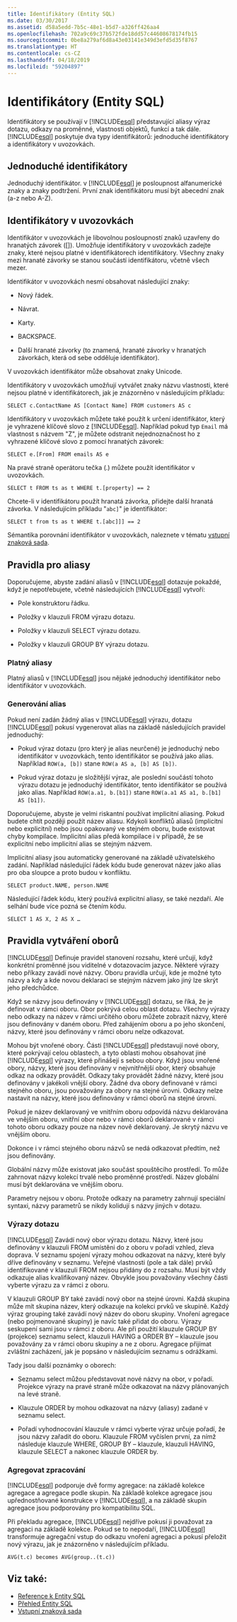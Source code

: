 ```yaml
---
title: Identifikátory (Entity SQL)
ms.date: 03/30/2017
ms.assetid: d58a5edd-7b5c-48e1-b5d7-a326ff426aa4
ms.openlocfilehash: 702a9c69c37b572fde18dd57c44608678174fb15
ms.sourcegitcommit: 0be8a279af6d8a43e03141e349d3efd5d35f8767
ms.translationtype: HT
ms.contentlocale: cs-CZ
ms.lasthandoff: 04/18/2019
ms.locfileid: "59204897"
---
```

# <a name="identifiers-entity-sql"></a>Identifikátory (Entity SQL)
Identifikátory se používají v [!INCLUDE[esql](../../../../../../includes/esql-md.md)] představující aliasy výraz dotazu, odkazy na proměnné, vlastnosti objektů, funkcí a tak dále. [!INCLUDE[esql](../../../../../../includes/esql-md.md)] poskytuje dva typy identifikátorů: jednoduché identifikátory a identifikátory v uvozovkách.  
  
## <a name="simple-identifiers"></a>Jednoduché identifikátory  
 Jednoduchý identifikátor. v [!INCLUDE[esql](../../../../../../includes/esql-md.md)] je posloupnost alfanumerické znaky a znaky podtržení. První znak identifikátoru musí být abecední znak (a-z nebo A-Z).  
  
## <a name="quoted-identifiers"></a>Identifikátory v uvozovkách  
 Identifikátor v uvozovkách je libovolnou posloupností znaků uzavřeny do hranatých závorek ([]). Umožňuje identifikátory v uvozovkách zadejte znaky, které nejsou platné v identifikátorech identifikátory. Všechny znaky mezi hranaté závorky se stanou součástí identifikátoru, včetně všech mezer.  
  
 Identifikátor v uvozovkách nesmí obsahovat následující znaky:  
  
-   Nový řádek.  
  
-   Návrat.  
  
-   Karty.  
  
-   BACKSPACE.  
  
-   Další hranaté závorky (to znamená, hranaté závorky v hranatých závorkách, která od sebe odděluje identifikátor).  
  
 V uvozovkách identifikátor může obsahovat znaky Unicode.  
  
 Identifikátory v uvozovkách umožňují vytvářet znaky názvu vlastnosti, které nejsou platné v identifikátorech, jak je znázorněno v následujícím příkladu:  
  
 `SELECT c.ContactName AS [Contact Name] FROM customers AS c`  
  
 Identifikátory v uvozovkách můžete také použít k určení identifikátor, který je vyhrazené klíčové slovo z [!INCLUDE[esql](../../../../../../includes/esql-md.md)]. Například pokud typ `Email` má vlastnost s názvem "Z", je můžete odstranit nejednoznačnost ho z vyhrazené klíčové slovo z pomocí hranatých závorek:  
  
 `SELECT e.[From] FROM emails AS e`  
  
 Na pravé straně operátoru tečka (.) můžete použít identifikátor v uvozovkách.  
  
 `SELECT t FROM ts as t WHERE t.[property] == 2`  
  
 Chcete-li v identifikátoru použít hranatá závorka, přidejte další hranatá závorka. V následujícím příkladu "`abc]`" je identifikátor:  
  
 `SELECT t from ts as t WHERE t.[abc]]] == 2`  
  
 Sémantika porovnání identifikátor v uvozovkách, naleznete v tématu [vstupní znaková sada](../../../../../../docs/framework/data/adonet/ef/language-reference/input-character-set-entity-sql.md).  
  
## <a name="aliasing-rules"></a>Pravidla pro aliasy  
 Doporučujeme, abyste zadání aliasů v [!INCLUDE[esql](../../../../../../includes/esql-md.md)] dotazuje pokaždé, když je nepotřebujete, včetně následujících [!INCLUDE[esql](../../../../../../includes/esql-md.md)] vytvoří:  
  
-   Pole konstruktoru řádku.  
  
-   Položky v klauzuli FROM výrazu dotazu.  
  
-   Položky v klauzuli SELECT výrazu dotazu.  
  
-   Položky v klauzuli GROUP BY výrazu dotazu.  
  
### <a name="valid-aliases"></a>Platný aliasy  
 Platný aliasů v [!INCLUDE[esql](../../../../../../includes/esql-md.md)] jsou nějaké jednoduchý identifikátor nebo identifikátor v uvozovkách.  
  
### <a name="alias-generation"></a>Generování alias  
 Pokud není zadán žádný alias v [!INCLUDE[esql](../../../../../../includes/esql-md.md)] výrazu, dotazu [!INCLUDE[esql](../../../../../../includes/esql-md.md)] pokusí vygenerovat alias na základě následujících pravidel jednoduchý:  
  
-   Pokud výraz dotazu (pro který je alias neurčené) je jednoduchý nebo identifikátor v uvozovkách, tento identifikátor se používá jako alias. Například `ROW(a, [b])` stane `ROW(a AS a, [b] AS [b])`.  
  
-   Pokud výraz dotazu je složitější výraz, ale poslední součástí tohoto výrazu dotazu je jednoduchý identifikátor, tento identifikátor se používá jako alias. Například `ROW(a.a1, b.[b1])` stane `ROW(a.a1 AS a1, b.[b1] AS [b1])`.  
  
 Doporučujeme, abyste je velmi riskantní používat implicitní aliasing. Pokud budete chtít později použít název aliasu. Kdykoli konfliktů aliasů (implicitní nebo explicitní) nebo jsou opakovaný ve stejném oboru, bude existovat chyby kompilace. Implicitní alias předá kompilace i v případě, že se explicitní nebo implicitní alias se stejným názvem.  
  
 Implicitní aliasy jsou automaticky generované na základě uživatelského zadání. Například následující řádek kódu bude generovat název jako alias pro oba sloupce a proto budou v konfliktu.  
  
```  
SELECT product.NAME, person.NAME  
```  
  
 Následující řádek kódu, který používá explicitní aliasy, se také nezdaří. Ale selhání bude více pozná se čtením kódu.  
  
```  
SELECT 1 AS X, 2 AS X …  
```  
  
## <a name="scoping-rules"></a>Pravidla vytváření oborů  
 [!INCLUDE[esql](../../../../../../includes/esql-md.md)] Definuje pravidel stanovení rozsahu, které určují, když konkrétní proměnné jsou viditelné v dotazovacím jazyce. Některé výrazy nebo příkazy zavádí nové názvy. Oboru pravidla určují, kde je možné tyto názvy a kdy a kde novou deklaraci se stejným názvem jako jiný lze skrýt jeho předchůdce.  
  
 Když se názvy jsou definovány v [!INCLUDE[esql](../../../../../../includes/esql-md.md)] dotazu, se říká, že je definovat v rámci oboru. Obor pokrývá celou oblast dotazu. Všechny výrazy nebo odkazy na název v rámci určitého oboru můžete zobrazit názvy, které jsou definovány v daném oboru. Před zahájením oboru a po jeho skončení, názvy, které jsou definovány v rámci oboru nelze odkazovat.  
  
 Mohou být vnořené obory. Části [!INCLUDE[esql](../../../../../../includes/esql-md.md)] představují nové obory, které pokrývají celou oblastech, a tyto oblasti mohou obsahovat jiné [!INCLUDE[esql](../../../../../../includes/esql-md.md)] výrazy, které přinášejí s sebou obory. Když jsou vnořené obory, názvy, které jsou definovány v nejvnitřnější obor, který obsahuje odkaz na odkazy provádět. Odkazy taky provádět žádné názvy, které jsou definovány v jakékoli vnější obory. Žádné dva obory definované v rámci stejného oboru, jsou považovány za obory na stejné úrovni. Odkazy nelze nastavit na názvy, které jsou definovány v rámci oborů na stejné úrovni.  
  
 Pokud je název deklarovaný ve vnitřním oboru odpovídá názvu deklarována ve vnějším oboru, vnitřní obor nebo v rámci oborů deklarované v rámci tohoto oboru odkazy pouze na název nově deklarovaný. Je skrytý názvu ve vnějším oboru.  
  
 Dokonce i v rámci stejného oboru názvů se nedá odkazovat předtím, než jsou definovány.  
  
 Globální názvy může existovat jako součást spouštěcího prostředí. To může zahrnovat názvy kolekcí trvalé nebo proměnné prostředí. Název globální musí být deklarována ve vnějším oboru.  
  
 Parametry nejsou v oboru. Protože odkazy na parametry zahrnují speciální syntaxi, názvy parametrů se nikdy kolidují s názvy jiných v dotazu.  
  
### <a name="query-expressions"></a>Výrazy dotazu  
 [!INCLUDE[esql](../../../../../../includes/esql-md.md)] Zavádí nový obor výrazu dotazu. Názvy, které jsou definovány v klauzuli FROM umístěni do z oboru v pořadí vzhled, zleva doprava. V seznamu spojení výrazy mohou odkazovat na názvy, které byly dříve definovány v seznamu. Veřejné vlastnosti (pole a tak dále) prvků identifikované v klauzuli FROM nejsou přidány do z rozsahu. Musí být vždy odkazuje alias kvalifikovaný název. Obvykle jsou považovány všechny části vyberte výrazu za v rámci z oboru.  
  
 V klauzuli GROUP BY také zavádí nový obor na stejné úrovni. Každá skupina může mít skupina název, který odkazuje na kolekci prvků ve skupině. Každý výraz grouping také zavádí nový název do oboru skupiny. Vnoření agregace (nebo pojmenované skupiny) je navíc také přidat do oboru. Výrazy seskupení sami jsou v rámci z oboru. Ale při použití klauzule GROUP BY (projekce) seznamu select, klauzuli HAVING a ORDER BY – klauzule jsou považovány za v rámci oboru skupiny a ne z oboru. Agregace přijímat zvláštní zacházení, jak je popsáno v následujícím seznamu s odrážkami.  
  
 Tady jsou další poznámky o oborech:  
  
-   Seznamu select můžou představovat nové názvy na obor, v pořadí. Projekce výrazy na pravé straně může odkazovat na názvy plánovaných na levé straně.  
  
-   Klauzule ORDER by mohou odkazovat na názvy (aliasy) zadané v seznamu select.  
  
-   Pořadí vyhodnocování klauzule v rámci vyberte výraz určuje pořadí, že jsou názvy zařadit do oboru. Klauzule FROM vyčíslen první, za nímž následuje klauzule WHERE, GROUP BY – klauzule, klauzuli HAVING, klauzule SELECT a nakonec klauzule ORDER by.  
  
### <a name="aggregate-handling"></a>Agregovat zpracování  
 [!INCLUDE[esql](../../../../../../includes/esql-md.md)] podporuje dvě formy agregace: na základě kolekce agregace a agregace podle skupin. Na základě kolekce agregace jsou upřednostňované konstrukce v [!INCLUDE[esql](../../../../../../includes/esql-md.md)], a na základě skupin agregace jsou podporovány pro kompatibilitu SQL.  
  
 Při překladu agregace, [!INCLUDE[esql](../../../../../../includes/esql-md.md)] nejdříve pokusí ji považovat za agregaci na základě kolekce. Pokud se to nepodaří, [!INCLUDE[esql](../../../../../../includes/esql-md.md)] transformuje agregační vstup do odkazu vnoření agregaci a pokusí přeložit nový výrazu, jak je znázorněno v následujícím příkladu.  
  
 `AVG(t.c) becomes AVG(group..(t.c))`  
  
## <a name="see-also"></a>Viz také:

- [Reference k Entity SQL](../../../../../../docs/framework/data/adonet/ef/language-reference/entity-sql-reference.md)
- [Přehled Entity SQL](../../../../../../docs/framework/data/adonet/ef/language-reference/entity-sql-overview.md)
- [Vstupní znaková sada](../../../../../../docs/framework/data/adonet/ef/language-reference/input-character-set-entity-sql.md)
